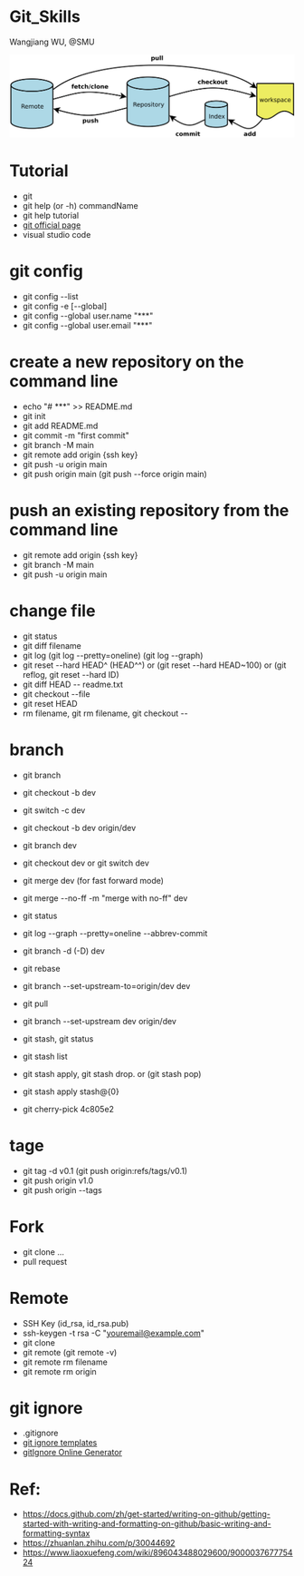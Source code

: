 # Git_Skills
Wangjiang WU, @SMU

![image](git_sche.png)

# Tutorial
- git
- git help (or -h) commandName
- git help tutorial
- [git official page](https://git-scm.com/)
- visual studio code

# git config
- git config --list
- git config -e [--global]
- git config --global user.name "***"
- git config --global user.email "***"

# create a new repository on the command line
- echo "# ***" >> README.md
- git init
- git add README.md
- git commit -m "first commit"
- git branch -M main
- git remote add origin {ssh key}
- git push -u origin main
- git push origin main (git push --force origin main)

# push an existing repository from the command line
- git remote add origin {ssh key}
- git branch -M main
- git push -u origin main

# change file
- git status
- git diff filename
- git log  (git log --pretty=oneline) (git log --graph)
- git reset --hard HEAD^ (HEAD^^) or (git reset --hard HEAD~100) or (git reflog, git reset --hard ID)
- git diff HEAD -- readme.txt
- git checkout --file
- git reset HEAD <file>
- rm filename, git rm filename, git checkout --<filename>

# branch
- git branch
- git checkout -b dev 
- git switch -c dev
- git checkout -b dev origin/dev
- git branch dev
- git checkout dev or git switch dev
- git merge dev (for fast forward mode)
- git merge --no-ff -m "merge with no-ff" dev
- git status
- git log --graph --pretty=oneline --abbrev-commit
- git branch -d (-D) dev
- git rebase

- git branch --set-upstream-to=origin/dev dev
- git pull
- git branch --set-upstream dev origin/dev

- git stash, git status
- git stash list
- git stash apply, git stash drop. or (git stash pop)
- git stash apply stash@{0}
- git cherry-pick 4c805e2

# tage
- git tag -d v0.1 (git push origin:refs/tags/v0.1)
- git push origin v1.0
- git push origin --tags

# Fork
- git clone ...
- pull request

# Remote
- SSH Key (id_rsa, id_rsa.pub)
- ssh-keygen -t rsa -C "youremail@example.com"
- git clone <github link>
- git remote (git remote -v)
- git remote rm filename
- git remote rm origin

# git ignore
- .gitignore
- [git ignore templates](https://github.com/github/gitignore)
- [gitIgnore Online Generator](https://michaelliao.github.io/gitignore-online-generator/)

# Ref:
- https://docs.github.com/zh/get-started/writing-on-github/getting-started-with-writing-and-formatting-on-github/basic-writing-and-formatting-syntax
- https://zhuanlan.zhihu.com/p/30044692
- https://www.liaoxuefeng.com/wiki/896043488029600/900003767775424
